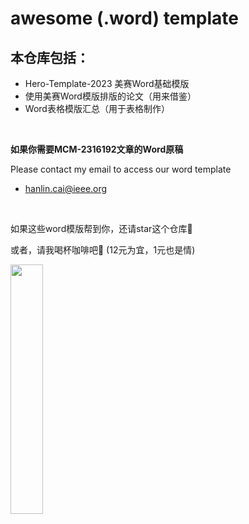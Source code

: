 # awesome (.word) template

## 本仓库包括：

- Hero-Template-2023 美赛Word基础模版
- 使用美赛Word模版排版的论文（用来借鉴）
- Word表格模版汇总（用于表格制作）

<br>

**如果你需要MCM-2316192文章的Word原稿**

Please contact my email to access our word template

- hanlin.cai@ieee.org

<br>

如果这些word模版帮到你，还请star这个仓库🌟

或者，请我喝杯咖啡吧🥰 (12元为宜，1元也是情)

<left>
  <img src = "https://s2.loli.net/2022/09/30/LoZAKE2rfN965k4.jpg" width = 32%>
</left>